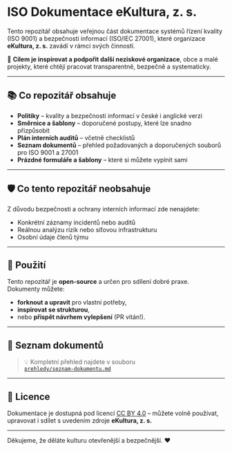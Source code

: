 # ISO Dokumentace eKultura, z. s.

Tento repozitář obsahuje veřejnou část dokumentace systémů řízení kvality (ISO 9001) a bezpečnosti informací (ISO/IEC 27001), které organizace **eKultura, z. s.** zavádí v rámci svých činností.

📌 **Cílem je inspirovat a podpořit další neziskové organizace**, obce a malé projekty, které chtějí pracovat transparentně, bezpečně a systematicky.

---

## 📚 Co repozitář obsahuje

- **Politiky** – kvality a bezpečnosti informací v české i anglické verzi
- **Směrnice a šablony** – doporučené postupy, které lze snadno přizpůsobit
- **Plán interních auditů** – včetně checklistů
- **Seznam dokumentů** – přehled požadovaných a doporučených souborů pro ISO 9001 a 27001
- **Prázdné formuláře a šablony** – které si můžete vyplnit sami

---

## 🛡️ Co tento repozitář **neobsahuje**

Z důvodu bezpečnosti a ochrany interních informací zde nenajdete:

- Konkrétní záznamy incidentů nebo auditů
- Reálnou analýzu rizik nebo síťovou infrastrukturu
- Osobní údaje členů týmu

---

## 🧩 Použití

Tento repozitář je **open-source** a určen pro sdílení dobré praxe.  
Dokumenty můžete:
- **forknout a upravit** pro vlastní potřeby,
- **inspirovat se strukturou**,
- nebo **přispět návrhem vylepšení** (PR vítán!).

---

## 📂 Seznam dokumentů

> 💡 Kompletní přehled najdete v souboru  
> [`prehledy/seznam-dokumentu.md`](prehledy/seznam-dokumentu.md)


---

## 📜 Licence

Dokumentace je dostupná pod licencí [CC BY 4.0](https://creativecommons.org/licenses/by/4.0/) – můžete volně používat, upravovat i sdílet s uvedením zdroje **eKultura, z. s.**

---

Děkujeme, že děláte kulturu otevřenější a bezpečnější. ❤️
